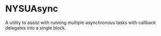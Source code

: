 # NYSUAsync
A utility to assist with running multiple asynchronous tasks with callback delegates into a single block.
